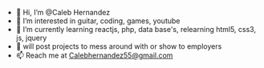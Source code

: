 - 👋 Hi, I’m @Caleb Hernandez
- 👀 I’m interested in guitar, coding, games, youtube
- 🌱 I’m currently learning reactjs, php, data base's, relearning html5, css3, js, jquery
- 💞️ will post projects to mess around with or show to employers
- 📫 Reach me at Calebhernandez55@gmail.com

<!---
Caleb775/Caleb775 is a ✨ special ✨ repository because its `README.md` (this file) appears on your GitHub profile.
You can click the Preview link to take a look at your changes.
--->
